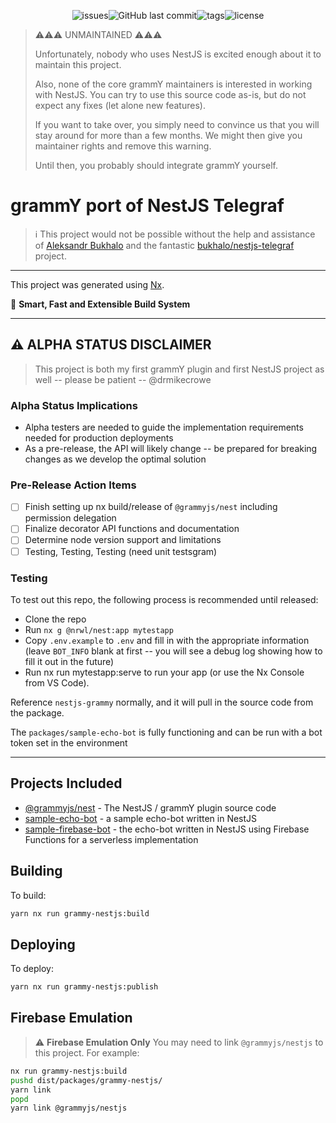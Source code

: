 <div align="center">

![issues](https://badgen.net/github/open-issues/grammyjs/nestjs)![GitHub last commit](https://img.shields.io/github/last-commit/grammyjs/nestjs)![tags](https://badgen.net/github/tags/grammyjs/nestjs)![license](https://badgen.net/badge/license/MIT/blue)

</div>

> ⚠⚠⚠️ UNMAINTAINED ⚠⚠⚠
>
> Unfortunately, nobody who uses NestJS is excited enough about it to maintain this project.
>
> Also, none of the core grammY maintainers is interested in working with NestJS.
> You can try to use this source code as-is, but do not expect any fixes (let alone new features).
>
> If you want to take over, you simply need to convince us that you will stay around for more than a few months.
> We might then give you maintainer rights and remove this warning.
>
> Until then, you probably should integrate grammY yourself.

# grammY port of NestJS Telegraf

> :information_source: This project would not be possible without the help and assistance of [Aleksandr Bukhalo](https://t.me/bukhalo_a) and the fantastic [bukhalo/nestjs-telegraf](https://github.com/bukhalo/nestjs-telegraf) project.

---

This project was generated using [Nx](https://nx.dev).

🔎 **Smart, Fast and Extensible Build System**

---

## ⚠️ ALPHA STATUS DISCLAIMER

> This project is both my first grammY plugin and first NestJS project as well -- please be patient -- @drmikecrowe

### Alpha Status Implications

- Alpha testers are needed to guide the implementation requirements needed for production deployments
- As a pre-release, the API will likely change -- be prepared for breaking changes as we develop the optimal solution

### Pre-Release Action Items

- [ ] Finish setting up nx build/release of `@grammyjs/nest` including permission delegation
- [ ] Finalize decorator API functions and documentation
- [ ] Determine node version support and limitations
- [ ] Testing, Testing, Testing (need unit testsgram)

### Testing

To test out this repo, the following process is recommended until released:

- Clone the repo
- Run `nx g @nrwl/nest:app mytestapp`
- Copy `.env.example` to `.env` and fill in with the appropriate information (leave `BOT_INFO` blank at first -- you will see a debug log showing how to fill it out in the future)
- Run nx run mytestapp:serve to run your app (or use the Nx Console from VS Code).

Reference `nestjs-grammy` normally, and it will pull in the source code from the package.

The `packages/sample-echo-bot` is fully functioning and can be run with a bot token set in the environment

---

## Projects Included

- [@grammyjs/nest](packages/grammy-nestjs) - The NestJS / grammY plugin source code
- [sample-echo-bot](packages/sample-echo-bot) - a sample echo-bot written in NestJS
- [sample-firebase-bot](packages/sample-firebase-bot) - the echo-bot written in NestJS using Firebase Functions for a serverless implementation

## Building

To build:

```sh
yarn nx run grammy-nestjs:build
```

## Deploying

To deploy:

```sh
yarn nx run grammy-nestjs:publish
```

## Firebase Emulation

> :warning: **Firebase Emulation Only** You may need to link `@grammyjs/nestjs` to this project. For example:

```sh
nx run grammy-nestjs:build
pushd dist/packages/grammy-nestjs/
yarn link
popd
yarn link @grammyjs/nestjs
```
